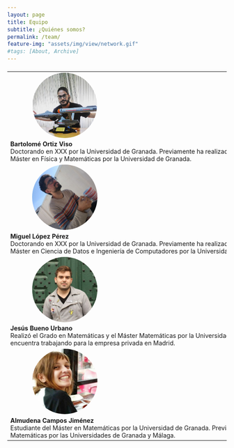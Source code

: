 ```yaml
---
layout: page
title: Equipo
subtitle: ¿Quiénes somos?
permalink: /team/
feature-img: "assets/img/view/network.gif"
#tags: [About, Archive]
---
```

<style>
#avatar {border-radius: 50%;}
table { 
  width: 100%; 
  border-collapse: collapse; 
}
table, thead, tbody, th, td, tr { 
		display: block; 
	}
</style>

<p align="center">
<table class="egt" align="center" cellpadding="0" cellspacing="0" border="0">
  <tr>
    <td width="250" align="center"><a href="https://twitter.com/bortizmath" target="_blank"><img id="avatar" src="https://raw.githubusercontent.com/thefluxions/thefluxions.github.io/master/assets/img/avatars/profile_bart.jpg" height="150" align="center"></a></td>
    <td width="750" align="left"><b>Bartolomé Ortiz Viso</b><br>Doctorando en XXX por la Universidad de Granada. Previamente ha realizado el Grado en Matemáticas y el Máster en Física y Matemáticas por la Universidad de Granada.</td>
  <tr>
  </tr>
    <td width="250" align="center"><a href="https://twitter.com/wizmik12" target="_blank"><img id="avatar" src="https://raw.githubusercontent.com/thefluxions/thefluxions.github.io/master/assets/img/avatars/profile_mike.jpg" height="150" align="center"></a></td>
    <td width="750" align="left"><b>Miguel López Pérez</b><br>Doctorando en XXX por la Universidad de Granada. Previamente ha realizado el Grado en Matemáticas y el Máster en Ciencia de Datos e Ingeniería de Computadores por la Universidad de Granada.</td>
  </tr>
  <tr>
    <td width="250" align="center"><a href="https://twitter.com/buenourbano" target="_blank"><img id="avatar" src="https://raw.githubusercontent.com/thefluxions/thefluxions.github.io/master/assets/img/avatars/profile_yis.jpg" height="150" align="center"></a></td>
    <td width="750" align="left"><b>Jesús Bueno Urbano</b><br>Realizó el Grado en Matemáticas y el Máster Matemáticas por la Universidad de Granada. Actualmente se encuentra trabajando para la empresa privada en Madrid.</td>
  <tr>
  </tr>
    <td width="250" align="center"><a href="" target="_blank"><img id="avatar" src="https://raw.githubusercontent.com/thefluxions/thefluxions.github.io/master/assets/img/avatars/profile_almu.jpg" height="150" align="center"></a></td>
    <td width="750" align="left"><b>Almudena Campos Jiménez</b><br>Estudiante del Máster en Matemáticas por la Universidad de Granada. Previamente ha realizado el Grado en Matemáticas por las Universidades de Granada y Málaga.</td>
  </tr>
</table>
</p>